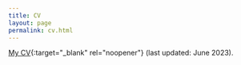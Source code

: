 ```yaml
---
title: CV
layout: page
permalink: cv.html
---
```


[My CV](assets/wikle-cv.pdf){:target="_blank" rel="noopener"} (last updated: June 2023).
